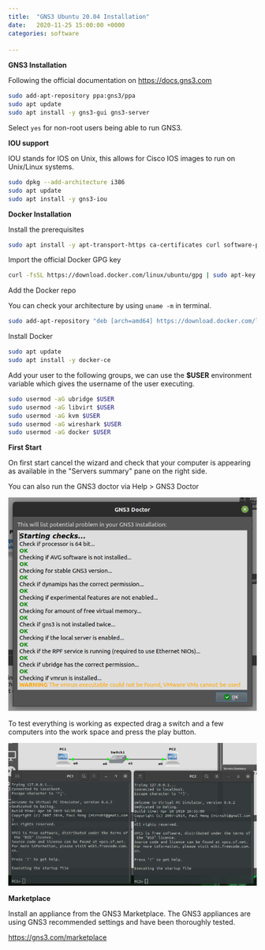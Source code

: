 ```yaml
---
title:  "GNS3 Ubuntu 20.04 Installation"
date:   2020-11-25 15:00:00 +0000
categories: software

---
```


**GNS3 Installation**

Following the official documentation on https://docs.gns3.com

```bash
sudo add-apt-repository ppa:gns3/ppa
sudo apt update  
sudo apt install -y gns3-gui gns3-server
```

Select `yes` for non-root users being able to run GNS3.

**IOU support**

IOU stands for IOS on Unix, this allows for Cisco IOS images to run on Unix/Linux systems.

```bash
sudo dpkg --add-architecture i386
sudo apt update
sudo apt install -y gns3-iou
```

**Docker Installation**

Install the prerequisites

```bash
sudo apt install -y apt-transport-https ca-certificates curl software-properties-common
```

Import the official Docker GPG key

```bash
curl -fsSL https://download.docker.com/linux/ubuntu/gpg | sudo apt-key add -
```

Add the Docker repo

You can check your architecture by using `uname -m` in terminal.

```bash
sudo add-apt-repository "deb [arch=amd64] https://download.docker.com/linux/ubuntu $(lsb_release -cs) stable"
```

Install Docker

```bash
sudo apt update
sudo apt install -y docker-ce
```

Add your user to the following groups, we can use the **$USER** environment variable which gives the username of the user executing.

```bash
sudo usermod -aG ubridge $USER
sudo usermod -aG libvirt $USER
sudo usermod -aG kvm $USER
sudo usermod -aG wireshark $USER
sudo usermod -aG docker $USER
```

**First Start**

On first start cancel the wizard and check that your computer is appearing as available in the "Servers summary" pane on the right side.

You can also run the GNS3 doctor via Help > GNS3 Doctor

![GNS3 Doctor](/assets/images/posts/gns3_doctor.png)

To test everything is working as expected drag a switch and a few computers into the work space and press the play button.

![GNS3 First Start](/assets/images/posts/gns3_firststart.png)

**Marketplace**

Install an appliance from the GNS3 Marketplace. The GNS3 appliances are using GNS3 recommended settings and have been thoroughly tested.

https://gns3.com/marketplace
